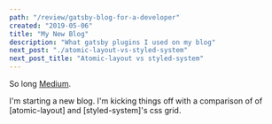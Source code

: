 ```yaml
---
path: "/review/gatsby-blog-for-a-developer"
created: "2019-05-06"
title: "My New Blog"
description: "What gatsby plugins I used on my blog"
next_post: "./atomic-layout-vs-styled-system"
next_post_title: "Atomic-layout vs styled-system"
---
```


So long [Medium](https://medium.com/@hermanhasawish).

I'm starting a new blog. I'm kicking things off with a comparison of of [atomic-layout] and [styled-system]'s css grid.

